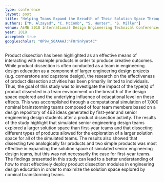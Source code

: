 ```yaml
---
type: conference
layout: post
title: "Helping Teams Expand the Breadth of Their Solution Space Through Product Dissection: A Simulation Based Investigation"
authors: ["M. Alzayed", "C. McComb", "S. Hunter", "S. Miller"]
venue: ASME 2018 International Design Engineering Technical Conferences and Computers and Information in Engineering Conference
year: 2018
accepted: true
googlescholar: "0P9w_S0AAAAJ:hFOr9nPyWt4C"
---
```

Product dissection has been highlighted as an effective means of interacting with example products in order to produce creative outcomes. While product dissection is often conducted as a team in engineering design education as a component of larger engineering design projects (e.g. cornerstone and capstone design), the research on the effectiveness of product dissection activities has been primarily limited to individuals. Thus, the goal of this study was to investigate the impact of the type(s) of product dissected in a team environment on the breadth of the design space explored and the underlying influence of educational level on these effects. This was accomplished through a computational simulation of 7,000 nominal brainstorming teams composed of four team members based on a design repository of 463 ideas generated by first-year and senior engineering design students after a product dissection activity. The results of the study highlight that simulated senior engineering design teams explored a larger solution space than first-year teams and that dissecting different types of products allowed for the exploration of a larger solution space for all of the simulated teams. The results also showed that dissecting two analogically far products and two simple products was most effective in expanding the solution space of simulated senior engineering design teams, but this was not necessarily the case for first-year teams. The findings presented in this study can lead to a better understanding of how to most effectively deploy product dissection modules in engineering design education in order to maximize the solution space explored by nominal brainstorming teams.

